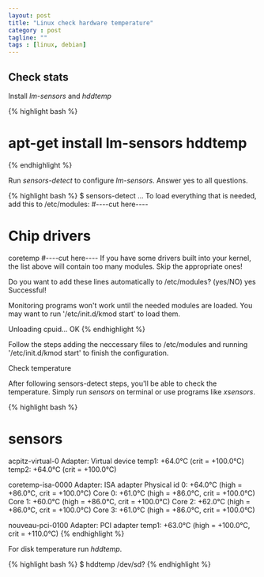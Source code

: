 ```yaml
---
layout: post
title: "Linux check hardware temperature"
category : post
tagline: ""
tags : [linux, debian]
---
```


## Check stats

Install *lm-sensors* and *hddtemp*

{% highlight bash %}
# apt-get install lm-sensors hddtemp
{% endhighlight %}

Run *sensors-detect* to configure *lm-sensors*. Answer yes to all questions.

{% highlight bash %}
$ sensors-detect
...
To load everything that is needed, add this to /etc/modules:
#----cut here----
# Chip drivers
coretemp
#----cut here----
If you have some drivers built into your kernel, the list above will
contain too many modules. Skip the appropriate ones!

Do you want to add these lines automatically to /etc/modules? (yes/NO) yes
Successful!

Monitoring programs won't work until the needed modules are
loaded. You may want to run '/etc/init.d/kmod start'
to load them.

Unloading cpuid... OK
{% endhighlight %}

Follow the steps adding the neccessary files to /etc/modules and running '/etc/init.d/kmod start' to finish the configuration.


Check temperature

After following sensors-detect steps, you'll be able to check the temperature. Simply run *sensors* on terminal or use programs like *xsensors*.

{% highlight bash %}
# sensors
acpitz-virtual-0
Adapter: Virtual device
temp1:        +64.0°C  (crit = +100.0°C)
temp2:        +64.0°C  (crit = +100.0°C)

coretemp-isa-0000
Adapter: ISA adapter
Physical id 0:  +64.0°C  (high = +86.0°C, crit = +100.0°C)
Core 0:         +61.0°C  (high = +86.0°C, crit = +100.0°C)
Core 1:         +60.0°C  (high = +86.0°C, crit = +100.0°C)
Core 2:         +62.0°C  (high = +86.0°C, crit = +100.0°C)
Core 3:         +61.0°C  (high = +86.0°C, crit = +100.0°C)

nouveau-pci-0100
Adapter: PCI adapter
temp1:        +63.0°C  (high = +100.0°C, crit = +110.0°C)
{% endhighlight %}

For disk temperature run *hddtemp*.

{% highlight bash %}
$ hddtemp /dev/sd?
{% endhighlight %}
